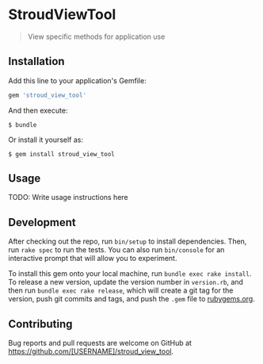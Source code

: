 # StroudViewTool

> View specific methods for application use

## Installation

Add this line to your application's Gemfile:

```ruby
gem 'stroud_view_tool'
```

And then execute:

    $ bundle

Or install it yourself as:

    $ gem install stroud_view_tool

## Usage

TODO: Write usage instructions here

## Development

After checking out the repo, run `bin/setup` to install dependencies. Then, run `rake spec` to run the tests. You can also run `bin/console` for an interactive prompt that will allow you to experiment.

To install this gem onto your local machine, run `bundle exec rake install`. To release a new version, update the version number in `version.rb`, and then run `bundle exec rake release`, which will create a git tag for the version, push git commits and tags, and push the `.gem` file to [rubygems.org](https://rubygems.org).

## Contributing

Bug reports and pull requests are welcome on GitHub at https://github.com/[USERNAME]/stroud_view_tool.


